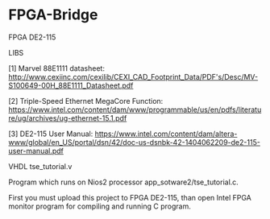 # FPGA-Bridge
FPGA DE2-115

LIBS

[1] Marvel 88E1111 datasheet:
http://www.cexiinc.com/cexilib/CEXI_CAD_Footprint_Data/PDF's/Desc/MV-S100649-00H_88E1111_Datasheet.pdf

[2] Triple-Speed Ethernet MegaCore Function:
https://www.intel.com/content/dam/www/programmable/us/en/pdfs/literature/ug/archives/ug-ethernet-15.1.pdf

[3] DE2-115 User Manual: https://www.intel.com/content/dam/altera-www/global/en_US/portal/dsn/42/doc-us-dsnbk-42-1404062209-de2-115-user-manual.pdf

VHDL tse_tutorial.v

Program which runs on Nios2 processor app_sotware2/tse_tutorial.c.

First you must upload this project to FPGA DE2-115, than open Intel FPGA monitor program for compiling and running C program. 
